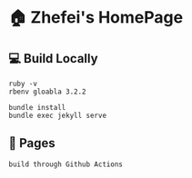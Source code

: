 # :house: Zhefei's HomePage

## 💻 Build Locally
```
ruby -v
rbenv gloabla 3.2.2
```

```
bundle install
bundle exec jekyll serve
```

## 🌇 Pages

```
build through Github Actions
```
